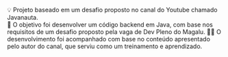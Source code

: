 💡 Projeto baseado em um desafio proposto no canal do Youtube chamado Javanauta.  
📌 O objetivo foi desenvolver um código backend em Java, com base nos requisitos de um desafio proposto pela vaga de Dev Pleno do Magalu.
👨‍🏫 O desenvolvimento foi acompanhado com base no conteúdo apresentado pelo autor do canal, que serviu como um treinamento e aprendizado.

